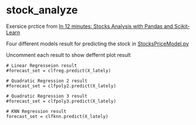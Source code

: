 # stock_analyze

Exersice prctice from [In 12 minutes: Stocks Analysis with Pandas and Scikit-Learn](https://towardsdatascience.com/in-12-minutes-stocks-analysis-with-pandas-and-scikit-learn-a8d8a7b50ee7)

Four different models result for predicting the stock in [StocksPriceModel.py](https://github.com/JCTGY/stock_analyze/blob/master/StocksPriceModel.py)

Uncomment each result to show deffernt plot result
```
# Linear Regresseion result
#forecast_set = clfreg.predict(X_lately)

# Quadratic Regression 2 result
#forecast_set = clfpoly2.predict(X_lately)

# Quadratic Regression 3 result
#forecast_set = clfpoly3.predict(X_lately)

# KNN Regression result
forecast_set = clfknn.predict(X_lately)
```
